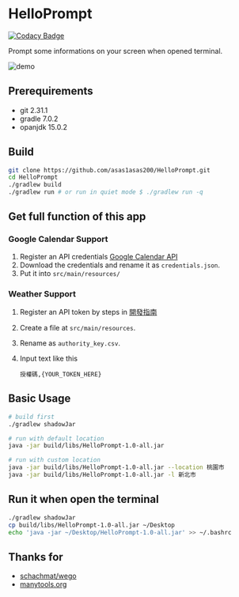 # HelloPrompt

[![Codacy Badge](https://api.codacy.com/project/badge/Grade/2f022b61c14a433891b47ee329bc7900)](https://app.codacy.com/gh/asas1asas200/HelloPrompt?utm_source=github.com&utm_medium=referral&utm_content=asas1asas200/HelloPrompt&utm_campaign=Badge_Grade_Settings)

Prompt some informations on your screen when opened terminal.

![demo](https://i.imgur.com/ChaCjsi.png)

## Prerequirements

-   git 2.31.1
-   gradle 7.0.2
-   opanjdk 15.0.2

## Build

```sh
git clone https://github.com/asas1asas200/HelloPrompt.git
cd HelloPrompt
./gradlew build
./gradlew run # or run in quiet mode $ ./gradlew run -q 
```

## Get full function of this app

### Google Calendar Support

1.  Register an API credentials [Google Calendar API](https://console.cloud.google.com/marketplace/product/google/calendar-json.googleapis.com)
2.  Download the credentials and rename it as `credentials.json`.
3.  Put it into `src/main/resources/`

### Weather Support

1.  Register an API token by steps in [開發指南](https://opendata.cwb.gov.tw/devManual/insrtuction)

2.  Create a file at `src/main/resources`.

3.  Rename as `authority_key.csv`.

4.  Input text like this
    ```csv
    授權碼,{YOUR_TOKEN_HERE}
    ```

## Basic Usage

```sh
# build first
./gradlew shadowJar

# run with default location
java -jar build/libs/HelloPrompt-1.0-all.jar

# run with custom location
java -jar build/libs/HelloPrompt-1.0-all.jar --location 桃園市
java -jar build/libs/HelloPrompt-1.0-all.jar -l 新北市
```

## Run it when open the terminal

```sh
./gradlew shadowJar
cp build/libs/HelloPrompt-1.0-all.jar ~/Desktop
echo 'java -jar ~/Desktop/HelloPrompt-1.0-all.jar' >> ~/.bashrc
```

## Thanks for

-   [schachmat/wego](https://github.com/schachmat/wego)
-   [manytools.org](https://manytools.org/hacker-tools/ascii-banner/)
